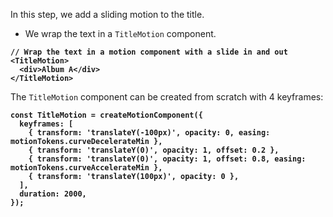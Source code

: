 In this step, we add a sliding motion to the title.

- We wrap the text in a `TitleMotion` component.

<div style="font-weight: bold;">

```tsx
// Wrap the text in a motion component with a slide in and out
<TitleMotion>
  <div>Album A</div>
</TitleMotion>
```

</div>

The `TitleMotion` component can be created from scratch with 4 keyframes:

<div style="font-weight: bold;">

```tsx
const TitleMotion = createMotionComponent({
  keyframes: [
    { transform: 'translateY(-100px)', opacity: 0, easing: motionTokens.curveDecelerateMin },
    { transform: 'translateY(0)', opacity: 1, offset: 0.2 },
    { transform: 'translateY(0)', opacity: 1, offset: 0.8, easing: motionTokens.curveAccelerateMin },
    { transform: 'translateY(100px)', opacity: 0 },
  ],
  duration: 2000,
});
```

</div>
